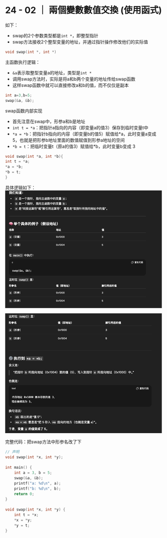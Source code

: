 # 24 - 02 ｜ 兩個變數數值交換 (使用函式)


如下：
- swap的2个参数类型都是`int *`，即整型指针
- swap方法接收2个整型变量的地址，并通过指针操作修改他们的实际值
```c++
void swap(int *, int *)
```

主函数执行逻辑：
- `&a`表示取整型变量a的地址，类型是`int *`
- 调用swap方法时，实际是将a和b两个变量的地址传给swap函数
- 这样swap函数中就可以直接修改a和b的值，而不仅仅是副本
```c++
int a=3,b=5;
swap(&a, &b);
```

swap函数内部实现
- 首先注意在swap中，形参a和b是地址
- `int t = *a`：把指针a指向的内容（即变量a的值3）保存到临时变量t中
- `*a = *b`：把指针b指向的内容（即变量b的值5）赋值给*a，此时变量a变成5，也就是把形参b地址里面的数值赋值到形参a地址的空间
- `*b = t`：把临时变量t（原a的值3）赋值给*b，此时变量b变成 3

```c++
void swap(int *a, int *b){
int t = *a;
*a = *b;
*b = t;
}
```


具体逻辑如下：
![图片](pics//pic-1.jpg)

![图片](pics//pic-2.jpg)

完整代码：把swap方法中形参名改了下
```c++
// 声明
void swap(int *x, int *y);

int main() {
    int a = 3, b = 5;
    swap(&a, &b);
    printf("a: %d\n", a);
    printf("b: %d\n", b);
    return 0;
}

void swap(int *x, int *y) {
    int t = *x;
    *x = *y;
    *y = t;
}
```

